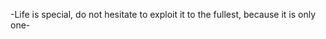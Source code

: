 -Life is special, do not hesitate to exploit it to the fullest, because it is only one-

<!---
ArtStyles/ArtStyles is a ✨ special ✨ repository because its `README.md` (this file) appears on your GitHub profile.
You can click the Preview link to take a look at your changes.
--->
